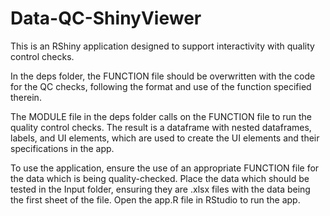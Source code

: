 # Data-QC-ShinyViewer
 
This is an RShiny application designed to support interactivity with quality control checks.

In the deps folder, the FUNCTION file should be overwritten with the code for the QC checks, following the format and use of the function specified therein. 

The MODULE file in the deps folder calls on the FUNCTION file to run the quality control checks. The result is a dataframe with nested dataframes, labels, and UI elements, which are used to create the UI elements and their specifications in the app.

To use the application, ensure the use of an appropriate FUNCTION file for the data which is being quality-checked. Place the data which should be tested in the Input folder, ensuring they are .xlsx files with the data being the first sheet of the file. Open the app.R file in RStudio to run the app.
